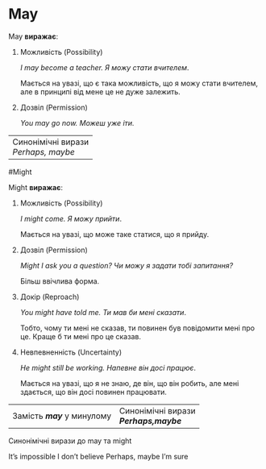 # May

<p><span class="p1">May</span> <b>виражає</b>:</p>

<ol>
<li><span class="p1">Можливість</span> (Possibility)</li>
<p><i>I may become a teacher. Я можу стати вчителем</i>.</p> <p>Мається на увазі, що є така можливість, що я можу стати вчителем, але в принципі  від мене це не дуже залежить.</p>
<li><span class="p1">Дозвіл</span> (Permission)</li>
<p><i>You may go now. Можеш уже іти.</i></p>
</ol>
<table>
  <tr>
    <td>Cинонімічні вирази<br><i>Perhaps, maybe</i></td></tr>
  </table>
#Might

<p><span class="p1">Might</span> <b>виражає</b>:</p>

<ol>
<li><span class="p1">Можливість</span> (Possibility)</li>
<p><i>I might come. Я можу прийти</i>.</p> 
<p>Мається на увазі, що може таке статися, що я прийду.</p>
<li><span class="p1">Дозвіл</span> (Permission)</li>
<p><i>Might I ask you a question? Чи можу я задати тобі запитання?</i></p>
<p>Більш ввічлива форма.</p>
<li><span class="p1">Докір</span> (Reproach)</li>
<p><i>You might have told me. Ти мав би мені сказати</i>.</p>
<p>Тобто, чому ти мені не сказав, ти повинен був повідомити мені про це. Краще б ти мені про це сказав.</p>
<li><span class="p1">Невпевненність</span> (Uncertainty)</li>
<p><i>He might still be working. Напевне він досі працює</i>.</p>
<p>Мається на увазі, що я не знаю, де він, що він робить, але мені здається, що він досі повинен працювати.</p>
</ol>

<table>
  <tr>
    <td>Замість <i><b>may</b></i> у минулому</td><td>Cинонімічні вирази<br> <i><b>Perhaps,maybe<b></i></td>
  </tr>
  </table>

<quiz correctLabel="correct" incorrectLabel="incorrect" checkLabel="check">
 <question text="">
 <p>Синонімічні вирази до may та might</p>
 <answer>It’s impossible</answer>
 <answer>I don’t believe</answer>
 <answer correct>Perhaps, maybe</answer>
 <answer>I’m sure</answer>
 </question>
 </quiz>